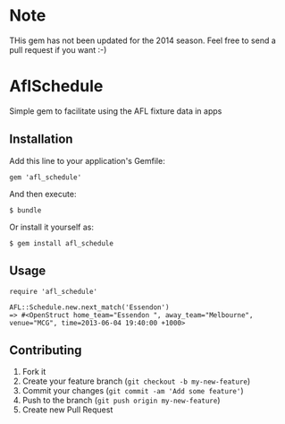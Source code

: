 # Note

THis gem has not been updated for the 2014 season. Feel free to send a pull request if you want :-)

# AflSchedule

Simple gem to facilitate using the AFL fixture data in apps

## Installation

Add this line to your application's Gemfile:

    gem 'afl_schedule'

And then execute:

    $ bundle

Or install it yourself as:

    $ gem install afl_schedule

## Usage

    require 'afl_schedule'

    AFL::Schedule.new.next_match('Essendon')
    => #<OpenStruct home_team="Essendon ", away_team="Melbourne", venue="MCG", time=2013-06-04 19:40:00 +1000>

## Contributing

1. Fork it
2. Create your feature branch (`git checkout -b my-new-feature`)
3. Commit your changes (`git commit -am 'Add some feature'`)
4. Push to the branch (`git push origin my-new-feature`)
5. Create new Pull Request
